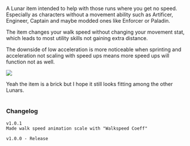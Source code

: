 A Lunar item intended to help with those runs where you get no speed.  
Especially as characters without a movement ability such as Artificer, Engineer, Captain and maybe modded ones like Enforcer or Paladin.

The item changes your walk speed without changing your movement stat, which leads to most utility skills not gaining extra distance.

The downside of low acceleration is more noticeable when sprinting and acceleration not scaling with speed ups means more speed ups will function not as well.

![](https://cdn.discordapp.com/attachments/1115182271276781698/1198303440309334137/image.png?ex=65be6a0b&is=65abf50b&hm=5d4c9a43c6e818e8f66a5f09750236c370a5c2cff726ecef4d1330d30775687f&) 

Yeah the item is a brick but I hope it still looks fitting among the other Lunars.  

# 
### Changelog
```
v1.0.1
Made walk speed animation scale with "Walkspeed Coeff"

v1.0.0 - Release